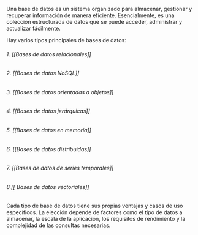 Una base de datos es un sistema organizado para almacenar, gestionar y recuperar información de manera eficiente. Esencialmente, es una colección estructurada de datos que se puede acceder, administrar y actualizar fácilmente.

Hay varios tipos principales de bases de datos:
###### 1. [[Bases de datos relacionales]]

###### 2. [[Bases de datos NoSQL]]

###### 3. [[Bases de datos orientadas a objetos]]

###### 4. [[Bases de datos jerárquicas]]

###### 5. [[Bases de datos en memoria]]

###### 6. [[Bases de datos distribuidas]]

###### 7. [[Bases de datos de series temporales]]

###### 8.[[ Bases de datos vectoriales]]

Cada tipo de base de datos tiene sus propias ventajas y casos de uso específicos. La elección depende de factores como el tipo de datos a almacenar, la escala de la aplicación, los requisitos de rendimiento y la complejidad de las consultas necesarias.